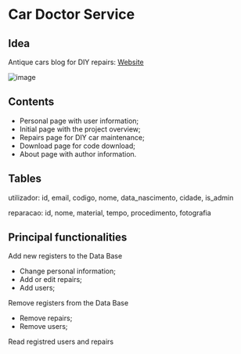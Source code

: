 # Car Doctor Service

## Idea
Antique cars blog for DIY repairs:
[Website](https://paginas.fe.up.pt/~up201708979/Novo/landing.php)

![image](https://user-images.githubusercontent.com/89933736/131836344-1e20a6c3-6026-402c-92cc-26a1c3caa9ae.png)


## Contents
- Personal page with user information;
- Initial page with the project overview;
- Repairs page for DIY car maintenance;
- Download page for code download;
- About page with author information.

## Tables
utilizador: id, email, codigo, nome, data_nascimento, cidade, is_admin

reparacao: id, nome, material, tempo, procedimento, fotografia

## Principal functionalities

Add new registers to the Data Base
- Change personal information;
- Add or edit repairs;
- Add users;

Remove registers from the Data Base
- Remove repairs;
- Remove users;

Read registred users and repairs
